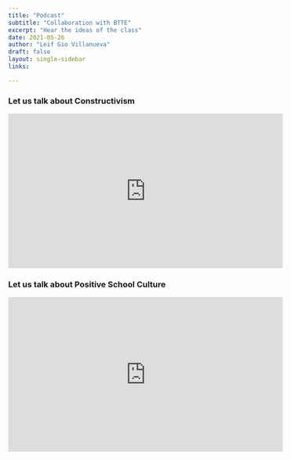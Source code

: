 ```yaml
---
title: "Podcast"
subtitle: "Collaboration with BTTE"
excerpt: "Hear the ideas of the class"
date: 2021-05-26
author: "Leif Gio Villanueva"
draft: false
layout: single-sidebar
links:

---
```

### Let us talk about Constructivism

<iframe width="560" height="315" src="https://www.youtube.com/embed/p70HJKli1_M" title="YouTube video player" frameborder="0" allow="accelerometer; autoplay; clipboard-write; encrypted-media; gyroscope; picture-in-picture" allowfullscreen></iframe>

### Let us talk about Positive School Culture

<iframe width="560" height="315" src="https://www.youtube.com/embed/oulHn4fe97I" title="YouTube video player" frameborder="0" allow="accelerometer; autoplay; clipboard-write; encrypted-media; gyroscope; picture-in-picture" allowfullscreen></iframe>

